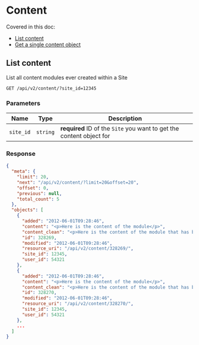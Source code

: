 # Content

Covered in this doc:
* [List content](#list-content)
* [Get a single content object](#get-a-single-content-object)

## List content

List all content modules ever created within a Site

    GET /api/v2/content/?site_id=12345

### Parameters

Name | Type | Description
-----|------|--------------
`site_id`|`string`|**required** ID of the `Site` you want to get the content object for

### Response

```json
{
  "meta": {
    "limit": 20,
    "next": "/api/v2/content/?limit=20&offset=20",
    "offset": 0,
    "previous": null,
    "total_count": 5
  },
  "objects": [
    {
      "added": "2012-06-01T09:28:46",
      "content": "<p>Here is the content of the module</p>",
      "content_clean": "<p>Here is the content of the module that has been cleaned up using various HTML filters to avoid unclosed tags and attributes</p>",
      "id": 328269,
      "modified": "2012-06-01T09:28:46",
      "resource_uri": "/api/v2/content/328269/",
      "site_id": 12345,
      "user_id": 54321
    },
    {
      "added": "2012-06-01T09:28:46",
      "content": "<p>Here is the content of the module</p>",
      "content_clean": "<p>Here is the content of the module that has been cleaned up using various HTML filters to avoid unclosed tags and attributes</p>",
      "id": 328270,
      "modified": "2012-06-01T09:28:46",
      "resource_uri": "/api/v2/content/328270/",
      "site_id": 12345,
      "user_id": 54321
    },
    ...
  ]
}
```